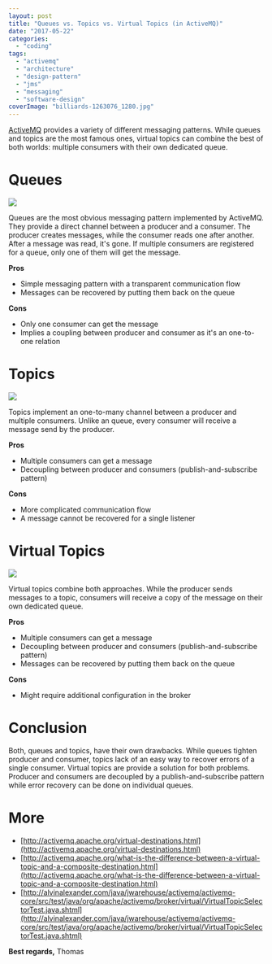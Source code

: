 ```yaml
---
layout: post
title: "Queues vs. Topics vs. Virtual Topics (in ActiveMQ)"
date: "2017-05-22"
categories: 
  - "coding"
tags: 
  - "activemq"
  - "architecture"
  - "design-pattern"
  - "jms"
  - "messaging"
  - "software-design"
coverImage: "billiards-1263076_1280.jpg"
---
```


[ActiveMQ](http://activemq.apache.org) provides a variety of different messaging patterns. While queues and topics are the most famous ones, virtual topics can combine the best of both worlds: multiple consumers with their own dedicated queue.

# Queues

![](images/Screen-Shot-2017-05-22-at-09.05.41.png)

Queues are the most obvious messaging pattern implemented by ActiveMQ. They provide a direct channel between a producer and a consumer. The producer creates messages, while the consumer reads one after another. After a message was read, it's gone. If multiple consumers are registered for a queue, only one of them will get the message.

**Pros**

- Simple messaging pattern with a transparent communication flow
- Messages can be recovered by putting them back on the queue

**Cons**

- Only one consumer can get the message
- Implies a coupling between producer and consumer as it's an one-to-one relation

# Topics

![](images/Screen-Shot-2017-05-22-at-09.05.54.png)

Topics implement an one-to-many channel between a producer and multiple consumers. Unlike an queue, every consumer will receive a message send by the producer.

**Pros**

- Multiple consumers can get a message
- Decoupling between producer and consumers (publish-and-subscribe pattern)

**Cons**

- More complicated communication flow
- A message cannot be recovered for a single listener

# Virtual Topics

![](images/Screen-Shot-2017-05-22-at-09.06.04.png)

Virtual topics combine both approaches. While the producer sends messages to a topic, consumers will receive a copy of the message on their own dedicated queue.

**Pros**

- Multiple consumers can get a message
- Decoupling between producer and consumers (publish-and-subscribe pattern)
- Messages can be recovered by putting them back on the queue

**Cons**

- Might require additional configuration in the broker

# Conclusion

Both, queues and topics, have their own drawbacks. While queues tighten producer and consumer, topics lack of an easy way to recover errors of a single consumer. Virtual topics are provide a solution for both problems. Producer and consumers are decoupled by a publish-and-subscribe pattern while error recovery can be done on individual queues.

# More

- [http://activemq.apache.org/virtual-destinations.html](http://activemq.apache.org/virtual-destinations.html)
- [http://activemq.apache.org/what-is-the-difference-between-a-virtual-topic-and-a-composite-destination.html](http://activemq.apache.org/what-is-the-difference-between-a-virtual-topic-and-a-composite-destination.html)
- [http://alvinalexander.com/java/jwarehouse/activemq/activemq-core/src/test/java/org/apache/activemq/broker/virtual/VirtualTopicSelectorTest.java.shtml](http://alvinalexander.com/java/jwarehouse/activemq/activemq-core/src/test/java/org/apache/activemq/broker/virtual/VirtualTopicSelectorTest.java.shtml)

**Best regards,** Thomas
